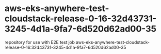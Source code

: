 # aws-eks-anywhere-test-cloudstack-release-0-16-32d43731-3245-4d1a-9fa7-6d520d62ad00-35
repository for use with E2E test job aws-eks-anywhere-test-cloudstack-release-0-16:32d43731-3245-4d1a-9fa7-6d520d62ad00-35

